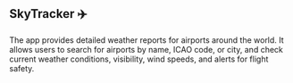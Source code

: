 ## SkyTracker ✈️
The app provides detailed weather reports for airports around the world. 
It allows users to search for airports by name, ICAO code, or city, and check current weather conditions, visibility, wind speeds, and alerts for flight safety.
